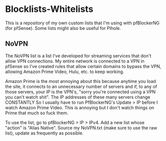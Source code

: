 ﻿# Blocklists-Whitelists
 
 This is a repository of my own custom lists that I'm using with pfBlockerNG (for pfSense). Some lists might also be useful for Pihole.
 
 
 
 ## NoVPN
 The NoVPN list is a list I've developed for streaming services that don't allow VPN connections.  My entire network is connected to a VPN in pfSense so I've created rules that allow certain domains to bypass the VPN, allowing Amazon Prime Video, Hulu, etc. to keep working. 
 
 Amazon Prime is the most annoying about this because anytime you load the site, it connects to an unnecessary number of servers and if, to any of those servers, your IP is the VPN's, "sorry you're connected using a VPN you can't watch shit". The IP addresses of these many servers change CONSTANTLY So I usually have to run PfBlockerNG's Update > IP before I watch Amazon Prime Video. This is annoying but I don't watch things on Prime that much so fuck them. 

To use the list, go to pfBlockerNG > IP > IPv4. Add a new list whose "action" is "Alias Native". Source my NoVPN.txt (make sure to use the raw list), update as frequently as possible.
